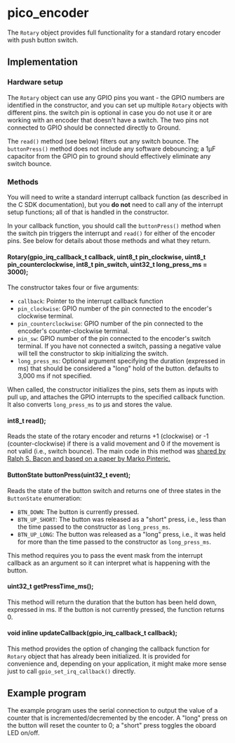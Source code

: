 # pico_encoder
The `Rotary` object provides full functionality for a standard rotary encoder with push button switch. 
## Implementation
### Hardware setup
The `Rotary` object can use any GPIO pins you want - the GPIO numbers are identified in the constructor, and you can set up multiple `Rotary` objects with different pins. the switch pin is optional in case you do not use it or are working with an encoder that doesn't have a switch. The two pins not connected to GPIO should be connected directly to Ground.

The `read()` method (see below) filters out any switch bounce. The `buttonPress()` method does not include any software debouncing; a 1µF capacitor from the GPIO pin to ground should effectively eliminate any switch bounce. 
### Methods 
You will need to write a standard interrupt callback function (as described in the C SDK documentation), but you **do not** need to call any of the interrupt setup functions; all of that is handled in the constructor. 

In your callback function, you should call the `buttonPress()` method when the switch pin triggers the interrupt and `read()` for either of the encoder pins. See below for details about those methods and what they return.
#### Rotary(gpio_irq_callback_t callback, uint8_t pin_clockwise, uint8_t pin_counterclockwise, int8_t pin_switch, uint32_t long_press_ms = 3000);
The constructor takes four or five arguments: 
- `callback`: Pointer to the interrupt callback function 
- `pin_clockwise`: GPIO number of the pin connected to the encoder's clockwise terminal. 
- `pin_counterclockwise`: GPIO number of the pin connected to the encoder's counter-clockwise terminal. 
- `pin_sw`: GPIO number of the pin connected to the encoder's switch terminal. If you have not connected a switch, passing a negative value will tell the constructor to skip initializing the switch. 
- `long_press_ms`: Optional argument specifying the duration (expressed in ms) that should be considered a "long" hold of the button. defaults to 3,000 ms if not specified. 

When called, the constructor initializes the pins, sets them as inputs with pull up, and attaches the GPIO interrupts to the specified callback function. It also converts `long_press_ms` to µs and stores the value.
#### int8_t read(); 
Reads the state of the rotary encoder and returns +1 (clockwise) or -1 (counter-clockwise) if there is a valid movement and 0 if the movement is not valid (i.e., switch bounce). The main code in this method was [shared by Ralph S. Bacon and based on a paper by Marko Pinteric.](https://github.com/RalphBacon/226-Better-Rotary-Encoder---no-switch-bounce)
#### ButtonState buttonPress(uint32_t event);
Reads the state of the button switch and returns one of three states in the `ButtonState` enumeration:
- `BTN_DOWN`: The button is currently pressed.
- `BTN_UP_SHORT`: The button was released as a "short" press, i.e., less than the time passed to the constructor as `long_press_ms`.
- `BTN_UP_LONG`: The button was released as a "long" press, i.e., it was held for more than the time passed to the constructor as `long_press_ms`.

This method requires you to pass the event mask from the interrupt callback as an argument so it can interpret what is happening with the button.
#### uint32_t getPressTime_ms();
This method will return the duration that the button has been held down, expressed in ms. If the button is not currently pressed, the function returns 0.
#### void inline updateCallback(gpio_irq_callback_t callback);
This method provides the option of changing the callback function for `Rotary` object that has already been initialized. It is provided for convenience and, depending on your application, it might make more sense just to call `gpio_set_irq_callback()` directly.
## Example program
The example program uses the serial connection to output the value of a counter that is incremented/decremented by the encoder. A "long" press on the button will reset the counter to 0; a "short" press toggles the oboard LED on/off.